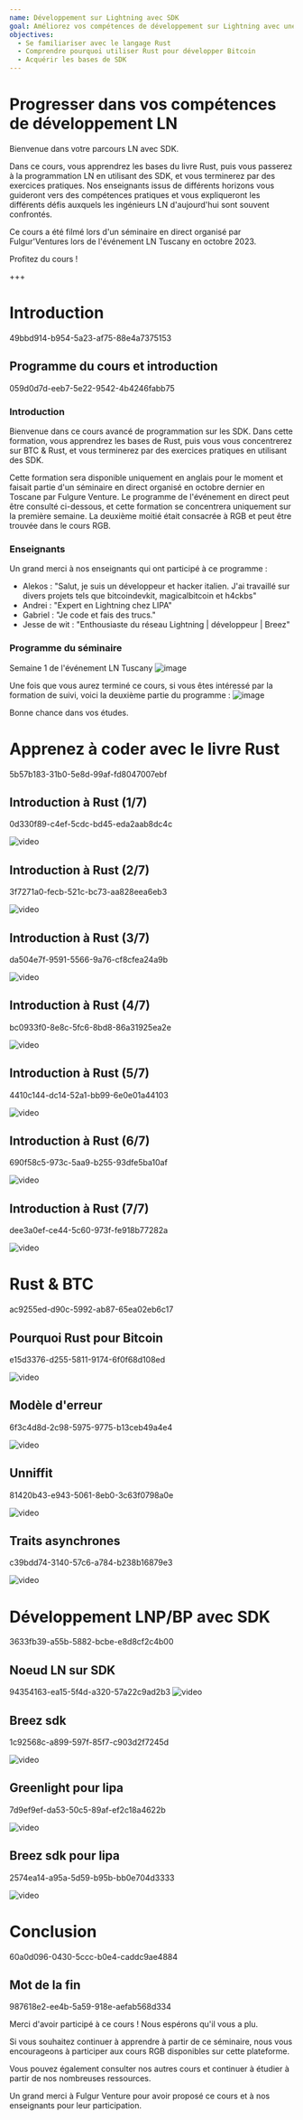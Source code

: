 ```yaml
---
name: Développement sur Lightning avec SDK
goal: Améliorez vos compétences de développement sur Lightning avec une formation intermédiaire en Rust et SDK.
objectives:
  - Se familiariser avec le langage Rust
  - Comprendre pourquoi utiliser Rust pour développer Bitcoin
  - Acquérir les bases de SDK
---
```


# Progresser dans vos compétences de développement LN

Bienvenue dans votre parcours LN avec SDK.

Dans ce cours, vous apprendrez les bases du livre Rust, puis vous passerez à la programmation LN en utilisant des SDK, et vous terminerez par des exercices pratiques. Nos enseignants issus de différents horizons vous guideront vers des compétences pratiques et vous expliqueront les différents défis auxquels les ingénieurs LN d'aujourd'hui sont souvent confrontés.

Ce cours a été filmé lors d'un séminaire en direct organisé par Fulgur'Ventures lors de l'événement LN Tuscany en octobre 2023.

Profitez du cours !

+++

# Introduction
<partId>49bbd914-b954-5a23-af75-88e4a7375153</partId>

## Programme du cours et introduction
<chapterId>059d0d7d-eeb7-5e22-9542-4b4246fabb75</chapterId>

### Introduction

Bienvenue dans ce cours avancé de programmation sur les SDK. Dans cette formation, vous apprendrez les bases de Rust, puis vous vous concentrerez sur BTC & Rust, et vous terminerez par des exercices pratiques en utilisant des SDK.

Cette formation sera disponible uniquement en anglais pour le moment et faisait partie d'un séminaire en direct organisé en octobre dernier en Toscane par Fulgure Venture. Le programme de l'événement en direct peut être consulté ci-dessous, et cette formation se concentrera uniquement sur la première semaine. La deuxième moitié était consacrée à RGB et peut être trouvée dans le cours RGB.

### Enseignants

Un grand merci à nos enseignants qui ont participé à ce programme :

- Alekos : "Salut, je suis un développeur et hacker italien. J'ai travaillé sur divers projets tels que bitcoindevkit, magicalbitcoin et h4ckbs"
- Andrei : "Expert en Lightning chez LIPA"
- Gabriel : "Je code et fais des trucs."
- Jesse de wit : "Enthousiaste du réseau Lightning | développeur | Breez"

### Programme du séminaire

Semaine 1 de l'événement LN Tuscany
![image](assets/1.webp)

Une fois que vous aurez terminé ce cours, si vous êtes intéressé par la formation de suivi, voici la deuxième partie du programme :
![image](assets/2.webp)

Bonne chance dans vos études.

# Apprenez à coder avec le livre Rust
<partId>5b57b183-31b0-5e8d-99af-fd8047007ebf</partId>

## Introduction à Rust (1/7)
<chapterId>0d330f89-c4ef-5cdc-bd45-eda2aab8dc4c</chapterId>

![video](https://www.youtube.com/watch?v=aZYhDXE_Gas)

## Introduction à Rust (2/7)
<chapterId>3f7271a0-fecb-521c-bc73-aa828eea6eb3</chapterId>

![video](https://youtu.be/Xm8eCv4LQPc)

## Introduction à Rust (3/7)
<chapterId>da504e7f-9591-5566-9a76-cf8cfea24a9b</chapterId>

![video](https://youtu.be/R8NeHvHT0uc)

## Introduction à Rust (4/7)
<chapterId>bc0933f0-8e8c-5fc6-8bd8-86a31925ea2e</chapterId>

![video](https://youtu.be/et8pKvYiO4c)

## Introduction à Rust (5/7)
<chapterId>4410c144-dc14-52a1-bb99-6e0e01a44103</chapterId>

![video](https://youtu.be/PxQkVmxOc40)

## Introduction à Rust (6/7)
<chapterId>690f58c5-973c-5aa9-b255-93dfe5ba10af</chapterId>

![video](https://youtu.be/3C6hl9BW-Ho)

## Introduction à Rust (7/7)
<chapterId>dee3a0ef-ce44-5c60-973f-fe918b77282a</chapterId>

![video](https://youtu.be/SBDcb_AauHM)

# Rust & BTC
<partId>ac9255ed-d90c-5992-ab87-65ea02eb6c17</partId>

## Pourquoi Rust pour Bitcoin
<chapterId>e15d3376-d255-5811-9174-6f0f68d108ed</chapterId>

![video](https://youtu.be/veLj2w6ulpc)

## Modèle d'erreur
<chapterId>6f3c4d8d-2c98-5975-9775-b13ceb49a4e4</chapterId>

![video](https://youtu.be/X3VKhLtKTRU)

## Unniffit
<chapterId>81420b43-e943-5061-8eb0-3c63f0798a0e</chapterId>

![video](https://youtu.be/zro9GQpJrH0)

## Traits asynchrones
<chapterId>c39bdd74-3140-57c6-a784-b238b16879e3</chapterId>

![video](https://youtu.be/cz66eTfk0lw)

# Développement LNP/BP avec SDK
<partId>3633fb39-a55b-5882-bcbe-e8d8cf2c4b00</partId>

## Noeud LN sur SDK
<chapterId>94354163-ea15-5f4d-a320-57a22c9ad2b3</chapterId>
![video](https://youtu.be/aEzpxuhLdeo)
## Breez sdk
<chapterId>1c92568c-a899-597f-85f7-c903d2f7245d</chapterId>

![video](https://youtu.be/M3ad9BE6ovo)

## Greenlight pour lipa
<chapterId>7d9ef9ef-da53-50c5-89af-ef2c18a4622b</chapterId>

![video](https://youtu.be/gKiIPF4apeE)

## Breez sdk pour lipa
<chapterId>2574ea14-a95a-5d59-b95b-bb0e704d3333</chapterId>

![video](https://youtu.be/6VaIVvBKjLY)

# Conclusion
<partId>60a0d096-0430-5ccc-b0e4-caddc9ae4884</partId>

## Mot de la fin
<chapterId>987618e2-ee4b-5a59-918e-aefab568d334</chapterId>

Merci d'avoir participé à ce cours ! Nous espérons qu'il vous a plu.

Si vous souhaitez continuer à apprendre à partir de ce séminaire, nous vous encourageons à participer aux cours RGB disponibles sur cette plateforme.

Vous pouvez également consulter nos autres cours et continuer à étudier à partir de nos nombreuses ressources.

Un grand merci à Fulgur Venture pour avoir proposé ce cours et à nos enseignants pour leur participation.
